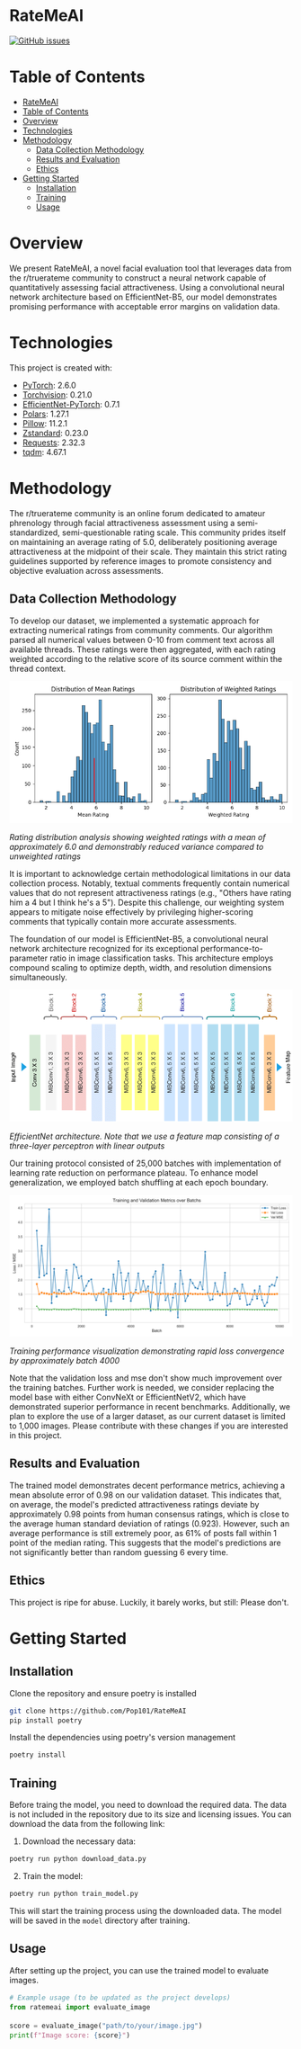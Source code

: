 # RateMeAI
[![GitHub issues](https://img.shields.io/github/issues/Pop101/RateMeAI)](https://github.com/Pop101/RateMeAI/issues)

# Table of Contents
- [RateMeAI](#ratemeai)
- [Table of Contents](#table-of-contents)
- [Overview](#overview)
- [Technologies](#technologies)
- [Methodology](#methodology)
  - [Data Collection Methodology](#data-collection-methodology)
  - [Results and Evaluation](#results-and-evaluation)
  - [Ethics](#ethics)
- [Getting Started](#getting-started)
  - [Installation](#installation)
  - [Training](#training)
  - [Usage](#usage)

# Overview

We present RateMeAI, a novel facial evaluation tool that leverages data from the r/truerateme community to construct a neural network capable of quantitatively assessing facial attractiveness. Using a convolutional neural network architecture based on EfficientNet-B5, our model demonstrates promising performance with acceptable error margins on validation data.

# Technologies
This project is created with:
- [PyTorch](https://pytorch.org/): 2.6.0
- [Torchvision](https://pytorch.org/vision/stable/index.html): 0.21.0
- [EfficientNet-PyTorch](https://github.com/lukemelas/EfficientNet-PyTorch): 0.7.1
- [Polars](https://pola.rs/): 1.27.1
- [Pillow](https://python-pillow.github.io/): 11.2.1
- [Zstandard](https://github.com/indygreg/python-zstandard): 0.23.0
- [Requests](https://requests.readthedocs.io/): 2.32.3
- [tqdm](https://github.com/tqdm/tqdm): 4.67.1

# Methodology

The r/truerateme community is an online forum dedicated to amateur phrenology through facial attractiveness assessment using a semi-standardized, semi-questionable rating scale. This community prides itself on maintaining an average rating of 5.0, deliberately positioning average attractiveness at the midpoint of their scale. They maintain this strict rating guidelines supported by reference images to promote consistency and objective evaluation across assessments.

## Data Collection Methodology
To develop our dataset, we implemented a systematic approach for extracting numerical ratings from community comments. Our algorithm parsed all numerical values between 0-10 from comment text across all available threads. These ratings were then aggregated, with each rating weighted according to the relative score of its source comment within the thread context.

![Rating distribution analysis showing weighted ratings with a mean of approximately 6.0 and demonstrably reduced variance compared to unweighted ratings](./.github/weighted_rating_distribution.png)

*Rating distribution analysis showing weighted ratings with a mean of approximately 6.0 and demonstrably reduced variance compared to unweighted ratings*

It is important to acknowledge certain methodological limitations in our data collection process. Notably, textual comments frequently contain numerical values that do not represent attractiveness ratings (e.g., "Others have rating him a 4 but I think he's a 5"). Despite this challenge, our weighting system appears to mitigate noise effectively by privileging higher-scoring comments that typically contain more accurate assessments.

The foundation of our model is EfficientNet-B5, a convolutional neural network architecture recognized for its exceptional performance-to-parameter ratio in image classification tasks. This architecture employs compound scaling to optimize depth, width, and resolution dimensions simultaneously.

![EfficientNet architecture. Note that we use a feature map consisting of a three-layer perceptron with linear outputs](./.github/Architecture-of-EfficientNet-B0.png)

*EfficientNet architecture. Note that we use a feature map consisting of a three-layer perceptron with linear outputs*

Our training protocol consisted of 25,000 batches with implementation of learning rate reduction on performance plateau. To enhance model generalization, we employed batch shuffling at each epoch boundary.

![Training performance visualization demonstrating rapid loss convergence by approximately batch 4000](./.github/losses_and_mse.png)

*Training performance visualization demonstrating rapid loss convergence by approximately batch 4000*

Note that the validation loss and mse don't show much improvement over the training batches. Further work is needed, we consider replacing the model base with either ConvNeXt or EfficientNetV2, which have demonstrated superior performance in recent benchmarks. Additionally, we plan to explore the use of a larger dataset, as our current dataset is limited to 1,000 images. Please contribute with these changes if you are interested in this project.

## Results and Evaluation

The trained model demonstrates decent performance metrics, achieving a mean absolute error of 0.98 on our validation dataset. This indicates that, on average, the model's predicted attractiveness ratings deviate by approximately 0.98 points from human consensus ratings, which is close to the average human standard deviation of ratings (0.923). However, such an average performance is still extremely poor, as 61% of posts fall within 1 point of the median rating. This suggests that the model's predictions are not significantly better than random guessing 6 every time.

## Ethics

This project is ripe for abuse. Luckily, it barely works, but still: Please don't.

# Getting Started

## Installation
Clone the repository and ensure poetry is installed
```sh
git clone https://github.com/Pop101/RateMeAI
pip install poetry
```

Install the dependencies using poetry's version management
```sh
poetry install
```

## Training
Before traing the model, you need to download the required data. The data is not included in the repository due to its size and licensing issues. You can download the data from the following link:

1. Download the necessary data:
```sh
poetry run python download_data.py
```

2. Train the model:
```sh
poetry run python train_model.py
```

This will start the training process using the downloaded data. The model will be saved in the `model` directory after training.

## Usage
After setting up the project, you can use the trained model to evaluate images. 

```python
# Example usage (to be updated as the project develops)
from ratemeai import evaluate_image

score = evaluate_image("path/to/your/image.jpg")
print(f"Image score: {score}")
```